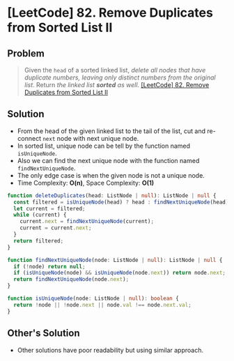 # [LeetCode] 82. Remove Duplicates from Sorted List II

## Problem

> Given the `head` of a sorted linked list, _delete all nodes that have duplicate numbers, leaving only distinct numbers from the original list_. Return _the linked list **sorted** as well_.
> [[LeetCode] 82. Remove Duplicates from Sorted List II](https://leetcode.com/problems/remove-duplicates-from-sorted-list-ii/description/?envType=study-plan&id=data-structure-ii)

## Solution

- From the head of the given linked list to the tail of the list, cut and re-connect `next` node with next unique node.
- In sorted list, unique node can be tell by the function named `isUniqueNode`.
- Also we can find the next unique node with the function named `findNextUniqueNode`.
- The only edge case is when the given node is not a unique node.
- Time Complexity: **O(n)**, Space Complexity: **O(1)**

```typescript
function deleteDuplicates(head: ListNode | null): ListNode | null {
  const filtered = isUniqueNode(head) ? head : findNextUniqueNode(head);
  let current = filtered;
  while (current) {
    current.next = findNextUniqueNode(current);
    current = current.next;
  }
  return filtered;
}

function findNextUniqueNode(node: ListNode | null): ListNode | null {
  if (!node) return null;
  if (isUniqueNode(node) && isUniqueNode(node.next)) return node.next;
  return findNextUniqueNode(node.next);
}

function isUniqueNode(node: ListNode | null): boolean {
  return !node || !node.next || node.val !== node.next.val;
}
```

## Other's Solution

- Other solutions have poor readability but using similar approach.
